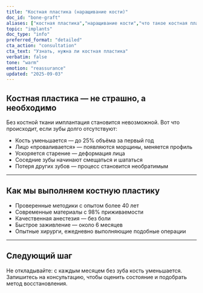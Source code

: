```yaml
---
title: "Костная пластика (наращивание кости)"
doc_id: "bone-graft"
aliases: ["костная пластика","наращивание кости","что такое костная пластика","пластика кости при имплантации","зачем наращивать кость"]
topic: "implants"
doc_type: "info"
preferred_format: "detailed"
cta_action: "consultation"
cta_text: "Узнать, нужна ли костная пластика"
verbatim: false
tone: "warm"
emotion: "reassurance"
updated: "2025-09-03"
---
```


## Костная пластика — не страшно, а необходимо
Без костной ткани имплантация становится невозможной. Вот что происходит, если зубы долго отсутствуют:

- Кость уменьшается — до 25% объёма за первый год  
- Лицо «проваливается» — появляются морщины, меняется профиль  
- Ускоряется старение — деформация лица  
- Соседние зубы начинают смещаться и шататься  
- Потеря других зубов — процесс становится необратимым

---

## Как мы выполняем костную пластику
- Проверенные методики с опытом более 40 лет  
- Современные материалы с 98% приживаемости  
- Качественная анестезия — без боли  
- Быстрое заживление — около 6 месяцев  
- Опытные хирурги, ежедневно выполняющие подобные операции  

---

## Следующий шаг
Не откладывайте: с каждым месяцем без зуба кость уменьшается.  
Запишитесь на консультацию, чтобы оценить состояние и подобрать метод восстановления.
